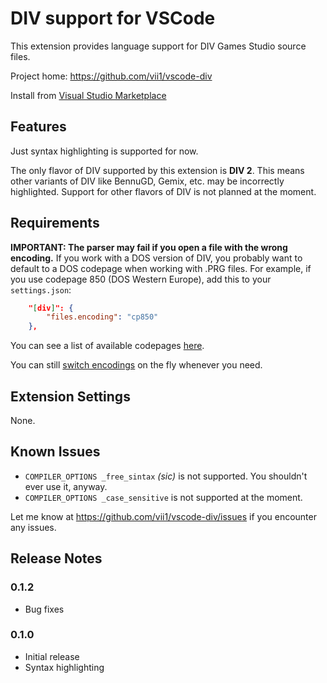 # DIV support for VSCode

This extension provides language support for DIV Games Studio source files.

Project home: https://github.com/vii1/vscode-div

Install from [Visual Studio Marketplace](https://marketplace.visualstudio.com/items?itemName=vscode-div.div)

## Features

Just syntax highlighting is supported for now.

The only flavor of DIV supported by this extension is **DIV 2**. This means other variants of DIV like BennuGD, Gemix, etc. may be incorrectly highlighted. Support for other flavors of DIV is not planned at the moment.

## Requirements

**IMPORTANT: The parser may fail if you open a file with the wrong encoding.** If you work with a DOS version of DIV, you probably want to default to a DOS codepage when working with .PRG files. For example, if you use codepage 850 (DOS Western Europe), add this to your `settings.json`:

```json
	"[div]": {
        "files.encoding": "cp850"
    },
```

You can see a list of available codepages [here](https://docs.microsoft.com/en-us/windows/win32/intl/code-page-identifiers).

You can still [switch encodings](https://code.visualstudio.com/docs/editor/codebasics#_file-encoding-support) on the fly whenever you need.

## Extension Settings

None.

## Known Issues

 * `COMPILER_OPTIONS _free_sintax` _(sic)_ is not supported. You shouldn't ever use it, anyway.
 * `COMPILER_OPTIONS _case_sensitive` is not supported at the moment.

Let me know at https://github.com/vii1/vscode-div/issues if you encounter any issues.

## Release Notes

### 0.1.2
 - Bug fixes

### 0.1.0

- Initial release
- Syntax highlighting

